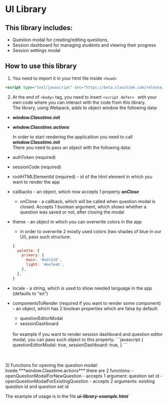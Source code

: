 # UI Library

## This library includes: 
- Question modal for creating/editing questions, 
- Session dashboard for managing students and viewing their progress 
- Session settings modal

## How to use this library
1) You need to import it in your html file inside ```<head>```
```html
<script type="text/javascript" src="https://beta.classtime.com/release/Classtime.js"></script>
```
2) At the end of ```<body>``` tag, you need to insert ```<script defer> ```
with your own code where you can interact with the code from this library.<br>
The library, using Webpack, adds to object window the following data:
- ***window.Classtime.init***
- ***window.Classtime.actions***

  In order to start rendering the applicaltion you need to call ***window.Classtime.init***<br>
  There you need to pass an object with the following data:
- authToken (required)
- sessionCode (required)
- rootHTMLElementId (required) - id of the html element in which you want to render the app
- callbacks - an object, which now accepts 1 property ***onClose***
  * onClose - a callback, which will be called when question modal is closed. Accepts 1 boolean argument, which shows whether a question was saved or not, after closing the modal
- theme - an object in which you can overwrite colors in the app
  * in order to overwrite 2 mostly used colors (two shades of blue in our UI), pass such structure:
  ```javascript
  {
    palette: {
      primary: {
        main: '#a2c510',
        light: '#eefeab',
      },
    },
  }
  ```
- locale - a string, which is used to show needed language in the app (defaults to "en")
- componentsToRender (required if you want to render some component) - an object, which has 2 boolean properties which are false by default:
  * questionEditorModal
  * sessionDashboard
  <br>
  for example if you want to render session dashboard and question editor modal, you can pass such object to this property:
  ```javascript 
  {
    questionEditorModal: true,
    sessionDashboard: true,
  }
  ```


<br>
<br>
3) Functions for opening the question modal:<br>
Inside ***window.Classtime.actions*** there are 2 functions:
- openQuestionModalForNewQuestion - accepts 1 argument: question set id
- openQuestionModalForExistingQuestion - accepts 2 arguments: existing question id and question set id

The example of usage is in the file ***ui-library-example.html***
